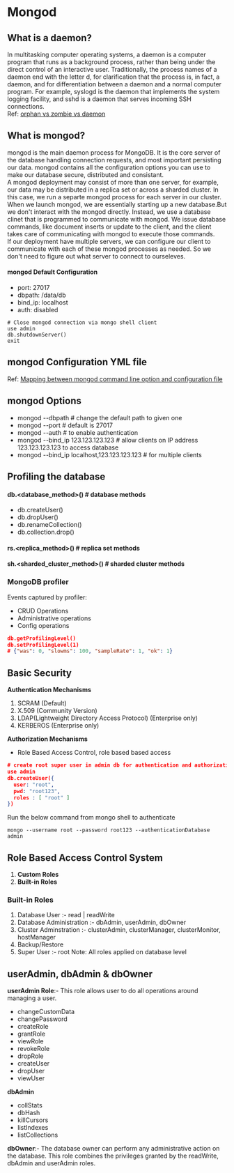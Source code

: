 # Mongod
## What is a daemon?
In multitasking computer operating systems, a daemon is a computer program that runs as a background process, rather than being under the direct control of an interactive user. Traditionally, the process names of a daemon end with the letter d, for clarification that the process is, in fact, a daemon, and for differentiation between a daemon and a normal computer program. For example, syslogd is the daemon that implements the system logging facility, and sshd is a daemon that serves incoming SSH connections. <br>
Ref: [orphan vs zombie vs daemon](https://www.gmarik.info/blog/2012/orphan-vs-zombie-vs-daemon-processes/)

## What is mongod?
mongod is the main daemon process for MongoDB. It is the core server of the database handling connection requests, and most important persisting our data. mongod contains all the configuration options you can use to make our database secure, distributed and consistant. <br>
A mongod deployment may consist of more than one server, for example, our data may be distributed in a replica set or across a sharded cluster. In this case, we run a separte mongod process for each server in our cluster. <br>
When we launch mongod, we are essentially starting up a new database.But we don't interact with the mongod directly. Instead, we use a database clinet that is programmed to communicate with mongod. We issue database commands, like document inserts or update to the client, and the client takes care of communicating with mongod to execute those commands. <br>
If our deployment have multiple servers, we can configure our client to communicate with each of these mongod processes as needed. So we don't need to figure out what server to connect to ourseleves.<br>

#### mongod Default Configuration
- port: 27017
- dbpath: /data/db
- bind_ip: localhost
- auth: disabled 
```shell
# Close mongod connection via mongo shell client
use admin
db.shutdownServer()
exit
```
## mongod Configuration YML file
Ref: [Mapping between mongod command line option and configuration file](https://docs.mongodb.com/manual/reference/configuration-file-settings-command-line-options-mapping/)

## mongod Options
- mongod --dbpath <directory path> # change the default path to given one
- mongod --port <port number> # default is 27017
- mongod --auth # to enable authentication
- mongod --bind_ip 123.123.123.123 # allow clients on IP address 123.123.123.123 to access database
- mongod --bind_ip localhost,123.123.123.123 # for multiple clients

## Profiling the database
#### db.<database_method>() # database methods
- db.createUser()
- db.dropUser()
- db.renameCollection()
- db.collection.drop()
#### rs.<replica_method>() # replica set methods
#### sh.<sharded_cluster_method>() # sharded cluster methods

### MongoDB profiler
Events captured by profiler:
- CRUD Operations
- Administrative operations
- Config operations
```json
db.getProfilingLevel()
db.setProfilingLevel(1)
# {"was": 0, "slowms": 100, "sampleRate": 1, "ok": 1}
```
  
## Basic Security
<b>Authentication Mechanisms</b>
1. SCRAM (Default)
2. X.509 (Community Version)
3. LDAP(Lightweight Directory Access Protocol) (Enterprise only)
4. KERBEROS (Enterprise only)

<b>Authorization Mechanisms</b>
- Role Based Access Control, role based based access
```json
# create root super user in admin db for authentication and authorization using SCRAM
use admin
db.createUser({
  user: "root",
  pwd: "root123",
  roles : [ "root" ]
})
```
Run the below command from mongo shell to authenticate 
```
mongo --username root --password root123 --authenticationDatabase admin
```

## Role Based Access Control System
1. <b>Custom Roles</b><br>
2. <b>Built-in Roles</b>

### Built-in Roles 
1. Database User :- read | readWrite
2. Database Administration :- dbAdmin, userAdmin, dbOwner
3. Cluster Adminstration :- clusterAdmin, clusterManager, clusterMonitor, hostManager
4. Backup/Restore
5. Super User :- root
Note: All roles applied on database level

## userAdmin, dbAdmin & dbOwner
<b>userAdmin Role</b>:- This role allows user to do all operations around managing a user.
- changeCustomData 
- changePassword
- createRole
- grantRole
- viewRole
- revokeRole
- dropRole
- createUser
- dropUser
- viewUser

<b>dbAdmin</b>
- collStats
- dbHash
- killCursors
- listIndexes
- listCollections
  
<b>dbOwner</b>:- The database owner can perform any administrative action on the database. This role combines the privileges granted by the readWrite, dbAdmin and userAdmin roles.
